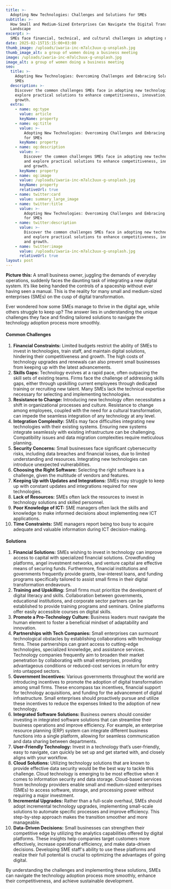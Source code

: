 ```yaml
---
title: >-
  Adopting New Technologies: Challenges and Solutions for SMEs
subtitle: >-
  How Small and Medium-Sized Enterprises Can Navigate the Digital Transformation
  Landscape
excerpt: >-
  SMEs face financial, technical, and cultural challenges in adopting new technologies. Tailored solutions like financial assistance, training, partnerships, and cloud solutions can enhance competitiveness and drive growth.
date: 2025-02-15T15:15:00+03:00
thumb_image: /uploads/iwaria-inc-m7alc3uux-g-unsplash.jpg
thumb_image_alt: a group of women doing a business meeting
image: /uploads/iwaria-inc-m7alc3uux-g-unsplash.jpg
image_alt: a group of women doing a business meeting
seo:
  title: >-
    Adopting New Technologies: Overcoming Challenges and Embracing Solutions for
    SMEs
  description: >-
    Discover the common challenges SMEs face in adopting new technologies and
    explore practical solutions to enhance competitiveness, innovation, and
    growth.
  extra:
    - name: og:type
      value: article
      keyName: property
    - name: og:title
      value: >-
        Adopting New Technologies: Overcoming Challenges and Embracing Solutions
        for SMEs
      keyName: property
    - name: og:description
      value: >-
        Discover the common challenges SMEs face in adopting new technologies
        and explore practical solutions to enhance competitiveness, innovation,
        and growth.
      keyName: property
    - name: og:image
      value: /uploads/iwaria-inc-m7alc3uux-g-unsplash.jpg
      keyName: property
      relativeUrl: true
    - name: twitter:card
      value: summary_large_image
    - name: twitter:title
      value: >-
        Adopting New Technologies: Overcoming Challenges and Embracing Solutions
        for SMEs
    - name: twitter:description
      value: >-
        Discover the common challenges SMEs face in adopting new technologies
        and explore practical solutions to enhance competitiveness, innovation,
        and growth.
    - name: twitter:image
      value: /uploads/iwaria-inc-m7alc3uux-g-unsplash.jpg
      relativeUrl: true
layout: post
---
```

**Picture this:** A small business owner, juggling the demands of everyday operations, suddenly faces the daunting task of integrating a new digital system. It’s like being handed the controls of a spaceship without ever having seen a manual. This is the reality for many small and medium-sized enterprises (SMEs) on the cusp of digital transformation.

Ever wondered how some SMEs manage to thrive in the digital age, while others struggle to keep up? The answer lies in understanding the unique challenges they face and finding tailored solutions to navigate the technology adoption process more smoothly.

#### **Common Challenges**

1. **Financial Constraints:** Limited budgets restrict the ability of SMEs to invest in technologies, train staff, and maintain digital solutions, hindering their competitiveness and growth. The high costs of technology upgrades and renewals can also prevent small businesses from keeping up with the latest advancements.
2. **Skills Gaps:** Technology evolves at a rapid pace, often outpacing the skill sets of existing teams. Firms face the challenge of addressing skills gaps, either through upskilling current employees through dedicated training or recruiting new talent. Many SMEs lack the technical expertise necessary for selecting and implementing technologies.
3. **Resistance to Change:** Introducing new technology often necessitates a shift in organizational processes and culture. Resistance to change among employees, coupled with the need for a cultural transformation, can impede the seamless integration of any technology at any level.
4. **Integration Complexity:** SMEs may face difficulties integrating new technologies with their existing systems. Ensuring new systems integrate seamlessly with existing infrastructure can be challenging. Compatibility issues and data migration complexities require meticulous planning.
5. **Security Concerns:** Small businesses face significant cybersecurity risks, including data breaches and financial losses, due to limited understanding and resources. Integrating new technologies can introduce unexpected vulnerabilities.
6. **Choosing the Right Software:** Selecting the right software is a challenge, given the multitude of vendors and features.
7. **Keeping Up with Updates and Integrations:** SMEs may struggle to keep up with constant updates and integrations required for new technologies.
8. **Lack of Resources:** SMEs often lack the resources to invest in technology solutions and skilled personnel.
9. **Poor Knowledge of ICT:** SME managers often lack the skills and knowledge to make informed decisions about implementing new ICT applications.
10. **Time Constraints:** SME managers report being too busy to acquire adequate and valuable information during ICT decision-making.

#### **Solutions**

1. **Financial Solutions:** SMEs wishing to invest in technology can improve access to capital with specialized financial solutions. Crowdfunding platforms, angel investment networks, and venture capital are effective means of securing funds. Furthermore, financial institutions and governments frequently provide grants, low-interest loans, and funding programs specifically tailored to assist small firms in their digital transformation endeavours.
2. **Training and Upskilling:** Small firms must prioritize the development of digital literacy and skills. Collaboration between governments, educational institutions, and corporate sector partners can be established to provide training programs and seminars. Online platforms offer easily accessible courses on digital skills.
3. **Promote a Pro-Technology Culture:** Business leaders must navigate the human element to foster a beneficial mindset of adaptability and innovation.
4. **Partnerships with Tech Companies:** Small enterprises can surmount technological obstacles by establishing collaborations with technology firms. These partnerships can grant access to cutting-edge technologies, specialized knowledge, and assistance services. Technology companies frequently aim to broaden their market penetration by collaborating with small enterprises, providing advantageous conditions or reduced-cost services in return for entry into untapped sectors.
5. **Government Incentives:** Various governments throughout the world are introducing incentives to promote the adoption of digital transformation among small firms. These encompass tax incentives, financial support for technology acquisitions, and funding for the advancement of digital infrastructure. Small enterprises should proactively pursue and utilize these incentives to reduce the expenses linked to the adoption of new technology.
6. **Integrated Software Solutions:** Business owners should consider investing in integrated software solutions that can streamline their business operations and improve efficiency. For example, an enterprise resource planning (ERP) system can integrate different business functions into a single platform, allowing for seamless communication and data sharing between departments.
7. **User-Friendly Technology:** Invest in a technology that’s user-friendly, easy to navigate, can quickly be set up and get started with, and closely aligns with your workflow.
8. **Cloud Solutions:** Utilizing technology solutions that are known to provide effective data security would be the best way to tackle this challenge. Cloud technology is emerging to be most effective when it comes to information security and data storage. Cloud-based services from technology providers enable small and medium-sized enterprises (SMEs) to access software, storage, and processing power without requiring a major investment.
9. **Incremental Upgrades:** Rather than a full-scale overhaul, SMEs should adopt incremental technology upgrades, implementing small-scale solutions to automate specific processes and improve efficiency. This step-by-step approach makes the transition smoother and more manageable.
10. **Data-Driven Decisions:** Small businesses can strengthen their competitive edge by utilizing the analytics capabilities offered by digital platforms. These insights help companies target customers more effectively, increase operational efficiency, and make data-driven decisions. Developing SME staff's ability to use these platforms and realize their full potential is crucial to optimizing the advantages of going digital.

By understanding the challenges and implementing these solutions, SMEs can navigate the technology adoption process more smoothly, enhance their competitiveness, and achieve sustainable development.
